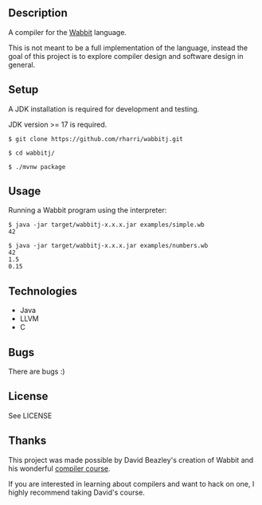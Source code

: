 ## Description
A compiler for the [Wabbit](https://www.dabeaz.com/compiler.html) language. 

This is not meant to be a full implementation of the language, instead the goal of this project is to explore compiler design and software design in general.

## Setup
A JDK installation is required for development and testing. 

JDK version >= 17 is required.

```
$ git clone https://github.com/rharri/wabbitj.git

$ cd wabbitj/

$ ./mvnw package
```

## Usage
Running a Wabbit program using the interpreter:
```
$ java -jar target/wabbitj-x.x.x.jar examples/simple.wb
42

$ java -jar target/wabbitj-x.x.x.jar examples/numbers.wb
42
1.5
0.15
```

## Technologies
- Java
- LLVM
- C

## Bugs
There are bugs :)

## License
See LICENSE

## Thanks
This project was made possible by David Beazley's creation of Wabbit and his wonderful [compiler course](https://www.dabeaz.com/compiler.html).

If you are interested in learning about compilers and want to hack on one, I highly recommend taking David's course.